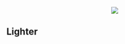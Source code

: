 <p align="center">
<img src="https://dl.dropboxusercontent.com/u/14102938/1455414504_Lighter.png">
</p>

Lighter
-----
